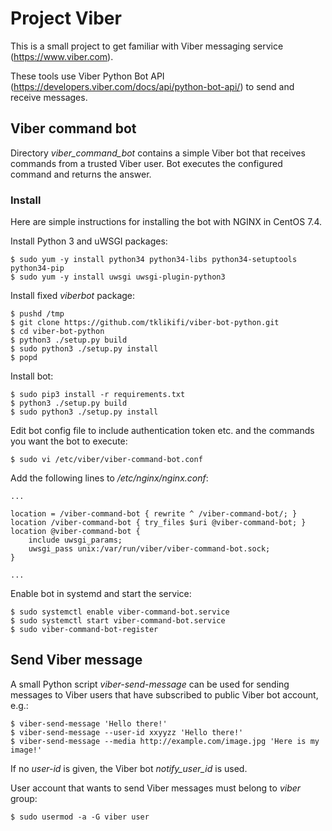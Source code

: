 # Project Viber

This is a small project to get familiar with Viber messaging service
(https://www.viber.com).

These tools use Viber Python Bot API
(https://developers.viber.com/docs/api/python-bot-api/) to send and receive
messages.

## Viber command bot

Directory *viber_command_bot* contains a simple Viber bot that receives
commands from a trusted Viber user. Bot executes the configured command and
returns the answer.

### Install

Here are simple instructions for installing the bot with NGINX in CentOS 7.4.

Install Python 3 and uWSGI packages:

    $ sudo yum -y install python34 python34-libs python34-setuptools python34-pip
    $ sudo yum -y install uwsgi uwsgi-plugin-python3

Install fixed *viberbot* package:

    $ pushd /tmp
    $ git clone https://github.com/tklikifi/viber-bot-python.git
    $ cd viber-bot-python
    $ python3 ./setup.py build
    $ sudo python3 ./setup.py install
    $ popd
    
Install bot:

    $ sudo pip3 install -r requirements.txt
    $ python3 ./setup.py build
    $ sudo python3 ./setup.py install

Edit bot config file to include authentication token etc. and the commands you
want the bot to execute:

    $ sudo vi /etc/viber/viber-command-bot.conf


Add the following lines to */etc/nginx/nginx.conf*:

    ...
    
    location = /viber-command-bot { rewrite ^ /viber-command-bot/; }   
    location /viber-command-bot { try_files $uri @viber-command-bot; }  
    location @viber-command-bot { 
        include uwsgi_params;                          
        uwsgi_pass unix:/var/run/viber/viber-command-bot.sock;       
    }                   
    
    ...


Enable bot in systemd and start the service:

    $ sudo systemctl enable viber-command-bot.service
    $ sudo systemctl start viber-command-bot.service
    $ sudo viber-command-bot-register

## Send Viber message

A small Python script *viber-send-message* can be used for sending messages to
Viber users that have subscribed to public Viber bot account, e.g.:

    $ viber-send-message 'Hello there!'
    $ viber-send-message --user-id xxyyzz 'Hello there!'
    $ viber-send-message --media http://example.com/image.jpg 'Here is my image!'

If no *user-id* is given, the Viber bot *notify_user_id* is used.

User account that wants to send Viber messages must belong to *viber* group:

    $ sudo usermod -a -G viber user
